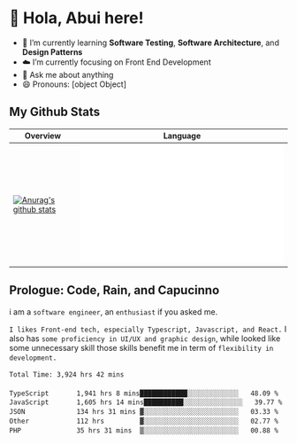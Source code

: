 # 👋 Hola, Abui here!

- 🌱 I’m currently learning **Software Testing**, **Software Architecture**, and **Design Patterns**
- ☁️ I’m currently focusing on Front End Development
- 💬 Ask me about anything
- 😄 Pronouns: [object Object]

## My Github Stats

| Overview | Language |
| --- | --- |
|[![Anurag's github stats](https://github-readme-stats.vercel.app/api?username=abui-am&count_private=true)](https://github.com/anuraghazra/github-readme-stats)|![Language](https://raw.githubusercontent.com/abui-am/stats/c6455f656dfce7acd3951e5ec5b25d72af0b2ee3/generated/languages.svg)|

## Prologue: Code, Rain, and Capucinno
i am a `software engineer`, an `enthusiast` if you asked me. 

`I likes Front-end tech, especially Typescript, Javascript, and React.` I also has `some proficiency in UI/UX and graphic design`, while looked like some unnecessary skill those skills benefit me in term of `flexibility in development.`


<!--START_SECTION:waka-->

```txt
Total Time: 3,924 hrs 42 mins

TypeScript       1,941 hrs 8 mins████████████░░░░░░░░░░░░░   48.09 %
JavaScript       1,605 hrs 14 mins██████████░░░░░░░░░░░░░░░   39.77 %
JSON             134 hrs 31 mins ▓░░░░░░░░░░░░░░░░░░░░░░░░   03.33 %
Other            112 hrs         ▓░░░░░░░░░░░░░░░░░░░░░░░░   02.77 %
PHP              35 hrs 31 mins  ▒░░░░░░░░░░░░░░░░░░░░░░░░   00.88 %
```

<!--END_SECTION:waka-->
